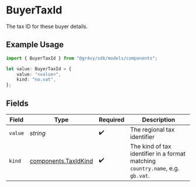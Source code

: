 # BuyerTaxId

The tax ID for these buyer details.

## Example Usage

```typescript
import { BuyerTaxId } from "@gr4vy/sdk/models/components";

let value: BuyerTaxId = {
    value: "<value>",
    kind: "no.vat",
};
```

## Fields

| Field                                                                          | Type                                                                           | Required                                                                       | Description                                                                    |
| ------------------------------------------------------------------------------ | ------------------------------------------------------------------------------ | ------------------------------------------------------------------------------ | ------------------------------------------------------------------------------ |
| `value`                                                                        | *string*                                                                       | :heavy_check_mark:                                                             | The regional tax identifier                                                    |
| `kind`                                                                         | [components.TaxIdKind](../../models/components/taxidkind.md)                   | :heavy_check_mark:                                                             | The kind of tax identifier in a format matching `country.name`, e.g. `gb.vat`. |